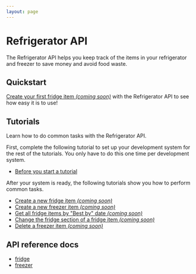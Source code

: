 ```yaml
---
layout: page
---
```


# Refrigerator API

The Refrigerator API helps you keep track of the items in your refrigerator and freezer to save money and avoid food waste.

## Quickstart

[Create your first fridge item _(coming soon)_](#quickstart) with the Refrigerator API to see how easy it is to use!

## Tutorials

Learn how to do common tasks with the Refrigerator API.

First, complete the following tutorial to set up your development system for the rest of the tutorials. You only have to do this one time per development system.

* [Before you start a tutorial](before-you-start-a-tutorial.md)

After your system is ready, the following tutorials show you how to perform common tasks.

* [Create a new fridge item _(coming soon)_](tutorials)
* [Create a new freezer item _(coming soon)_](tutorials)
* [Get all fridge items by "Best by" date _(coming soon)_](tutorials)
* [Change the fridge section of a fridge item _(coming soon)_](#tutorials)
* [Delete a freezer item _(coming soon)_](#tutorials)

## API reference docs

* [fridge](api/fridge.md)
* [freezer](api/freezer.md)
